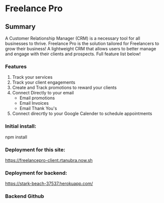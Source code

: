 # Freelance Pro

## Summary
A Customer Relationship Manager (CRM) is a necessary tool for all businesses to thrive. Freelance Pro is the solution tailored for Freelancers to grow their business! A lightweight CRM that allows users to better manage and engage with their clients and prospects. Full feature list below!

### Features
<ol>
    <li>Track your services</li>
    <li>Track your client engagements</li>
    <li>Create and Track promotions to reward your clients</li>
    <li>Connect Directly to your email
        <ul>
            <li>Email promotions</li>
            <li>Email Invoices</li>
            <li>Email Thank You's</li>
        </ul>
    </li>
    <li>Connect direcrtly to your Google Calender to schedule appointments </li>
</ol>

### Initial install:
npm install

### Deployment for this site:
https://freelancepro-client.rtanubra.now.sh

### Deployment for backend:
https://stark-beach-37537.herokuapp.com/

### Backend Github

